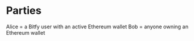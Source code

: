 # Parties

Alice = a Bitfy user with an active Ethereum wallet
Bob = anyone owning an Ethereum wallet

